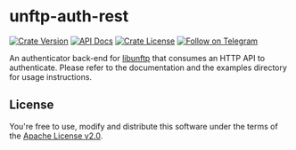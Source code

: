 # unftp-auth-rest

[![Crate Version](https://img.shields.io/crates/v/unftp-auth-rest.svg)](https://crates.io/crates/unftp-auth-rest)
[![API Docs](https://docs.rs/unftp-auth-rest/badge.svg)](https://docs.rs/unftp-auth-rest)
[![Crate License](https://img.shields.io/crates/l/unftp-auth-rest.svg)](https://crates.io/crates/unftp-auth-rest)
[![Follow on Telegram](https://img.shields.io/badge/Follow%20on-Telegram-brightgreen.svg)](https://t.me/unftp)

An authenticator back-end for [libunftp](https://github.com/bolcom/libunftp) that consumes an HTTP API to 
authenticate. Please refer to the documentation and the examples directory for usage instructions.

## License

You're free to use, modify and distribute this software under the terms of the [Apache License v2.0](http://www.apache.org/licenses/LICENSE-2.0).
